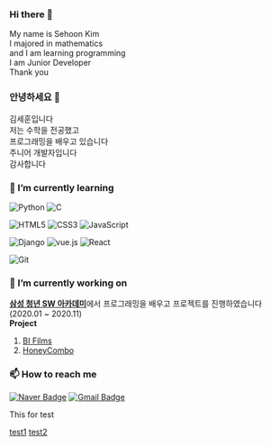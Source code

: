 ### Hi there 👋
My name is Sehoon Kim  
I majored in mathematics  
and I am learning programming  
I am Junior Developer   
Thank you  


### 안녕하세요 👋
김세훈입니다  
저는 수학을 전공했고  
프로그래밍을 배우고 있습니다  
주니어 개발자입니다  
감사합니다  

### 🌱 I’m currently learning
![Python](https://img.shields.io/badge/Python-3776AB?style=flat-square&logo=Python&logoColor=white) 
![C](https://img.shields.io/badge/C-A8B9CC?style=flat-square&logo=C&logoColor=black) 

![HTML5](https://img.shields.io/badge/HTML5-E34F26?style=flat-square&logo=HTML5&logoColor=white) 
![CSS3](https://img.shields.io/badge/CSS3-1572B6?style=flat-square&logo=CSS3&logoColor=white) 
![JavaScript](https://img.shields.io/badge/JavaScript-F7DF1E?style=flat-square&logo=JavaScript&logoColor=black) 

![Django](https://img.shields.io/badge/Django-092E20?style=flat-square&logo=Django&logoColor=white) 
![vue.js](https://img.shields.io/badge/Vue.js-4FC08D?style=flat-square&logo=Vue.js&logoColor=white)
![React](https://img.shields.io/badge/React-61DAFB?style=flat-square&logo=React&logoColor=black)

![Git](https://img.shields.io/badge/Git-F05032?style=flat-square&logo=Git&logoColor=white)

### 🔭 I’m currently working on
[**삼성 청년 SW 아카데미**](https://www.ssafy.com/ksp/jsp/swp/swpMain.jsp)에서 프로그래밍을 배우고 프로젝트를 진행하였습니다 (2020.01 ~ 2020.11)  
**Project**  
1. [BI Films](https://github.com/ttppggnnss/BIFilms)
2. [HoneyCombo](https://github.com/ttppggnnss/HoneyCombo)


### 📫 How to reach me
[![Naver Badge](https://img.shields.io/badge/Naver_mail-00C300?style=flat-square&logo=NativeScript&logoColor=white&link=mailto:kimsae123@naver.com)](mailto:kimsae123@naver.com)
[![Gmail Badge](https://img.shields.io/badge/Gmail-d14836?style=flat-square&logo=Gmail&logoColor=white&link=mailto:ttppggnnss@gmail.com)](mailto:ttppggnnss@gmail.com)


<!--
**ttppggnnss/ttppggnnss** is a ✨ _special_ ✨ repository because its `README.md` (this file) appears on your GitHub profile.

Here are some ideas to get you started:

- 🔭 I’m currently working on ...
- 🌱 I’m currently learning ...
- 👯 I’m looking to collaborate on ...
- 🤔 I’m looking for help with ...
- 💬 Ask me about ...
- 📫 How to reach me: ...
- 😄 Pronouns: ...
- ⚡ Fun fact: ...
-->


This for test

[test1](new-beta2-m.pay.naver.com)
[test2](new-beta2-m.pay.naver.com/settings/list)
